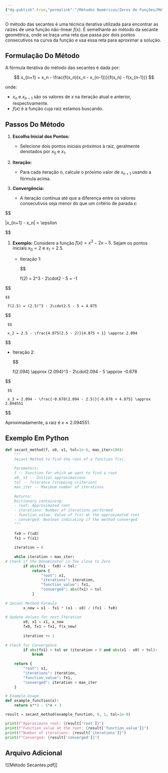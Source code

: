 ```yaml
---
{"dg-publish":true,"permalink":"/Métodos Numéricos/Zeros de Funções/Método das Secantes/","dgPassFrontmatter":true,"created":"2025-03-25T11:09:32.120-03:00"}
---
```



O método das secantes é uma técnica iterativa utilizada para encontrar as raízes de uma função não-linear $f(x)$. É semelhante ao método da secante geométrica, onde se traça uma reta que passa por dois pontos consecutivos na curva da função e usa essa reta para aproximar a solução.

## Formulação Do Método

A fórmula iterativa do método das secantes é dada por:

$$
x_{n+1} = x_n - \frac{f(x_n)(x_n - x_{n-1})}{f(x_n) - f(x_{n-1})}
$$

onde:

- $x_n$ e $x_{n-1}$ são os valores de $x$ na iteração atual e anterior, respectivamente.
- $f(x)$ é a função cuja raiz estamos buscando.

## Passos Do Método

1. **Escolha Inicial dos Pontos:**
   - Selecione dois pontos iniciais próximos à raiz, geralmente denotados por $x_0$ e $x_1$.

2. **Iteração:**
   - Para cada iteração $n$, calcule o próximo valor de $x_{n+1}$ usando a fórmula acima.

3. **Convergência:**
   - A iteração continua até que a diferença entre os valores consecutivos seja menor do que um critério de parada $\epsilon$:

$$

 |x_{n+1} - x_n| < \epsilon

$$

1. **Exemplo:**
   Considere a função $f(x) = x^3 - 2x - 5$. Sejam os pontos iniciais $x_0 = 2$ e $x_1 = 2.5$.

   - Iteração 1:

     $$

     f(2) = 2^3 - 2\cdot2 - 5 = -1


$$

    $$

     f(2.5) = (2.5)^3 - 2\cdot2.5 - 5 = 4.875
     

$$

     $$

     x_2 = 2.5 - \frac{4.875(2.5 - 2)}{4.875 + 1} \approx 2.094
     

$$

   - Iteração 2:

     $$

     f(2.094) \approx (2.094)^3 - 2\cdot2.094 - 5 \approx -0.678


$$

     $$

     x_3 = 2.094 - \frac{-0.678(2.094 - 2.5)}{-0.678 + 4.875} \approx 2.094551
     

$$

   Aproximadamente, a raiz é $x \approx 2.094551$.

## Exemplo Em Python

```python
def secant_method(f, x0, x1, tol=1e-6, max_iter=100):
    """
    Secant Method to find the root of a function f(x).
    
    Parameters:
    f -- Function for which we want to find a root
    x0, x1 -- Initial approximations
    tol -- Tolerance (stopping criterion)
    max_iter -- Maximum number of iterations
    
    Returns:
    Dictionary containing:
    - root: Approximated root
    - iterations: Number of iterations performed
    - function_value: Value of f(x) at the approximated root
    - converged: Boolean indicating if the method converged
    """
    
    fx0 = f(x0)
    fx1 = f(x1)
    
    iteration = 0
    
    while iteration < max_iter:
# Check if the Denominator is Too close to Zero
        if abs(fx1 - fx0) < tol:
            return {
                "root": x1,
                "iterations": iteration,
                "function_value": fx1,
                "converged": abs(fx1) < tol
            }
        
# Secant Method Formula
        x_new = x1 - fx1 * (x1 - x0) / (fx1 - fx0)
        
# Update Values for next Iteration
        x0, x1 = x1, x_new
        fx0, fx1 = fx1, f(x_new)
        
        iteration += 1
        
# Check for Convergence
        if abs(fx1) < tol or (iteration > 0 and abs(x1 - x0) < tol):
            break
    
    return {
        "root": x1,
        "iterations": iteration,
        "function_value": fx1,
        "converged": iteration < max_iter
    }

# Example Usage
def example_function(x):
    return x**3 - 5*x + 3

result = secant_method(example_function, 0, 1, tol=1e-8)

print(f"Approximate root: {result['root']}")
print(f"Function value at the root: {result['function_value']}")
print(f"Number of iterations: {result['iterations']}")
print(f"Converged: {result['converged']}")
```

## Arquivo Adicional

![[Método Secantes.pdf]]
